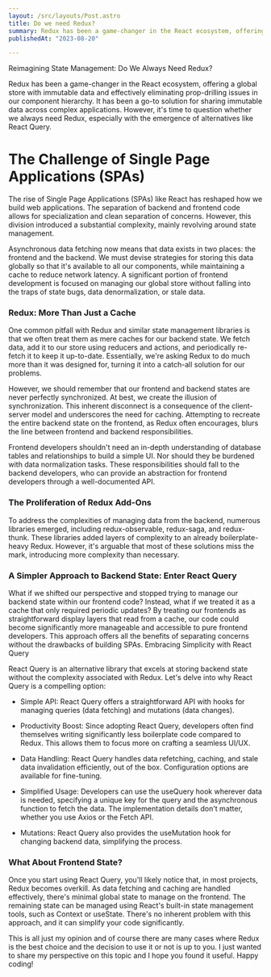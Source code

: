 ```yaml
---
layout: /src/layouts/Post.astro
title: Do we need Redux?
summary: Redux has been a game-changer in the React ecosystem, offering a global store with immutable data and effectively eliminating prop-drilling issues in our component hierarchy. 
publishedAt: "2023-08-20"

---
```


Reimagining State Management: Do We Always Need Redux?

Redux has been a game-changer in the React ecosystem, offering a global store with immutable data and effectively eliminating prop-drilling issues in our component hierarchy. It has been a go-to solution for sharing immutable data across complex applications. However, it's time to question whether we always need Redux, especially with the emergence of alternatives like React Query.
# The Challenge of Single Page Applications (SPAs)

The rise of Single Page Applications (SPAs) like React has reshaped how we build web applications. The separation of backend and frontend code allows for specialization and clean separation of concerns. However, this division introduced a substantial complexity, mainly revolving around state management.

Asynchronous data fetching now means that data exists in two places: the frontend and the backend. We must devise strategies for storing this data globally so that it's available to all our components, while maintaining a cache to reduce network latency. A significant portion of frontend development is focused on managing our global store without falling into the traps of state bugs, data denormalization, or stale data.
### Redux: More Than Just a Cache

One common pitfall with Redux and similar state management libraries is that we often treat them as mere caches for our backend state. We fetch data, add it to our store using reducers and actions, and periodically re-fetch it to keep it up-to-date. Essentially, we're asking Redux to do much more than it was designed for, turning it into a catch-all solution for our problems.

However, we should remember that our frontend and backend states are never perfectly synchronized. At best, we create the illusion of synchronization. This inherent disconnect is a consequence of the client-server model and underscores the need for caching. Attempting to recreate the entire backend state on the frontend, as Redux often encourages, blurs the line between frontend and backend responsibilities.

Frontend developers shouldn't need an in-depth understanding of database tables and relationships to build a simple UI. Nor should they be burdened with data normalization tasks. These responsibilities should fall to the backend developers, who can provide an abstraction for frontend developers through a well-documented API.
### The Proliferation of Redux Add-Ons

To address the complexities of managing data from the backend, numerous libraries emerged, including redux-observable, redux-saga, and redux-thunk. These libraries added layers of complexity to an already boilerplate-heavy Redux. However, it's arguable that most of these solutions miss the mark, introducing more complexity than necessary.
### A Simpler Approach to Backend State: Enter React Query

What if we shifted our perspective and stopped trying to manage our backend state within our frontend code? Instead, what if we treated it as a cache that only required periodic updates? By treating our frontends as straightforward display layers that read from a cache, our code could become significantly more manageable and accessible to pure frontend developers. This approach offers all the benefits of separating concerns without the drawbacks of building SPAs.
Embracing Simplicity with React Query

React Query is an alternative library that excels at storing backend state without the complexity associated with Redux. Let's delve into why React Query is a compelling option:

-   Simple API: React Query offers a straightforward API with hooks for managing queries (data fetching) and mutations (data changes).

-   Productivity Boost: Since adopting React Query, developers often find themselves writing significantly less boilerplate code compared to Redux. This allows them to focus more on crafting a seamless UI/UX.

-   Data Handling: React Query handles data refetching, caching, and stale data invalidation efficiently, out of the box. Configuration options are available for fine-tuning.

-   Simplified Usage: Developers can use the useQuery hook wherever data is needed, specifying a unique key for the query and the asynchronous function to fetch the data. The implementation details don't matter, whether you use Axios or the Fetch API.

  -  Mutations: React Query also provides the useMutation hook for changing backend data, simplifying the process.

### What About Frontend State?

Once you start using React Query, you'll likely notice that, in most projects, Redux becomes overkill. As data fetching and caching are handled effectively, there's minimal global state to manage on the frontend. The remaining state can be managed using React's built-in state management tools, such as Context or useState. There's no inherent problem with this approach, and it can simplify your code significantly.

This is all just my opinion and of course there are many cases where Redux is the best choice and the decision to use it or not is up to you. I just wanted to share my perspective on this topic and I hope you found it useful. Happy coding!
